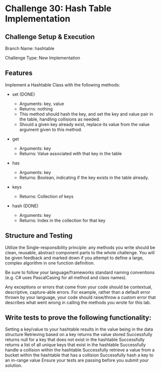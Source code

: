 # Challenge 30: Hash Table Implementation

## Challenge Setup & Execution

Branch Name: hashtable

Challenge Type: New Implementation

## Features

Implement a Hashtable Class with the following methods:

- set (DONE)
  - Arguments: key, value
  - Returns: nothing
  - This method should hash the key, and set the key and value pair in the table, handling collisions as needed.
  - Should a given key already exist, replace its value from the value argument given to this method.

- get
  - Arguments: key
  - Returns: Value associated with that key in the table

- has
  - Arguments: key
  - Returns: Boolean, indicating if the key exists in the table already.

- keys
  - Returns: Collection of keys

- hash (DONE)
  - Arguments: key
  - Returns: Index in the collection for that key

## Structure and Testing

Utilize the Single-responsibility principle: any methods you write should be clean, reusable, abstract component parts to the whole challenge. You will be given feedback and marked down if you attempt to define a large, complex algorithm in one function definition.

Be sure to follow your language/frameworks standard naming conventions (e.g. C# uses PascalCasing for all method and class names).

Any exceptions or errors that come from your code should be contextual, descriptive, capture-able errors. For example, rather than a default error thrown by your language, your code should raise/throw a custom error that describes what went wrong in calling the methods you wrote for this lab.

## Write tests to prove the following functionality:

Setting a key/value to your hashtable results in the value being in the data structure
Retrieving based on a key returns the value stored
Successfully returns null for a key that does not exist in the hashtable
Successfully returns a list of all unique keys that exist in the hashtable
Successfully handle a collision within the hashtable
Successfully retrieve a value from a bucket within the hashtable that has a collision
Successfully hash a key to an in-range value
Ensure your tests are passing before you submit your solution.
